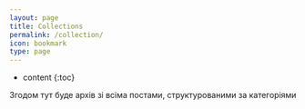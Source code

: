 ```yaml
---
layout: page
title: Collections
permalink: /collection/
icon: bookmark
type: page
---
```


* content
{:toc}

Згодом тут буде архів зі всіма постами, структурованими за категоріями


